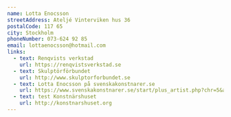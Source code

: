 ```yaml
---
name: Lotta Enocsson
streetAddress: Ateljé Vinterviken hus 36
postalCode: 117 65
city: Stockholm
phoneNumber: 073-624 92 85
email: lottaenocsson@hotmail.com
links:
  - text: Renqvists verkstad
    url: https://renqvistsverkstad.se
  - text: Skulptörförbundet
    url: http://www.skulptorforbundet.se
  - text: Lotta Enocsson på svenskakonstnarer.se
    url: https://www.svenskakonstnarer.se/start/plus_artist.php?chr=5&aid=1089
  - text: test Konstnärshuset
    url: http://konstnarshuset.org
---
```

